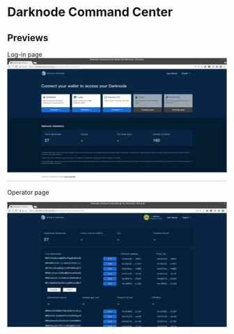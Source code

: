 # Darknode Command Center

## Previews

Log-in page
![preview](./public/preview.png)

Operator page

![preview](./public/preview-2.png)
